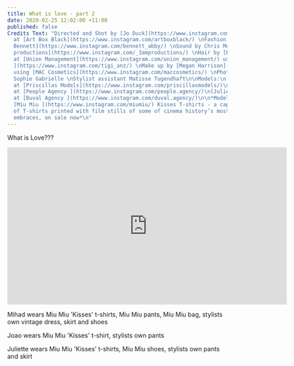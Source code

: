 ```yaml
---
title: What is love - part 2
date: 2020-02-25 12:02:00 +11:00
published: false
Credits Text: "Directed and Shot by [Jo Duck](https://www.instagram.com/jo_duck/)
  at [Art Box Black](https://www.instagram.com/artboxblack/) \nFashion Editor [Abby
  Bennett](https://www.instagram.com/bennett_abby/) \nSound by Chris Murray at [3am
  productions](https://www.instagram.com/_3amproductions/) \nHair by [Bradwyn Jones](https://www.instagram.com/bradwynjones/)
  at [Union Management](https://www.instagram.com/union_management/) using [TIGI Professional
  ](https://www.instagram.com/tigi_anz/) \nMake up by [Megan Harrison](https://www.instagram.com/meganharrisonmakeup/)
  using [MAC Cosmetics](https://www.instagram.com/maccosmetics/) \nPhoto assistant
  Sophie Gabrielle \nStylist assistant Matisse Tugendhaft\n\nModels:\n[Mihad](https://www.instagram.com/mihadkd/)
  at [Priscillas Models](https://www.instagram.com/priscillasmodels/)\n[Joao](https://www.instagram.com/joaoqm/)
  at [People Agency ](https://www.instagram.com/people.agency/)\n[Juliette](https://www.instagram.com/juliettedudekemdacoz/)
  at [Duval Agency ](https://www.instagram.com/duval.agency/)\n\n*Models all wear
  [Miu Miu ](https://www.instagram.com/miumiu/) Kisses T-shirts - a capsule collection
  of T-shirts printed with film stills of some of cinema history’s most celebrated
  embraces, on sale now*\n"
---
```


What is Love??? 

<iframe src="https://player.vimeo.com/video/394880888" width="640" height="360" frameborder="0" allow="autoplay; fullscreen" allowfullscreen></iframe>


Mihad wears Miu Miu 'Kisses' t-shirts, Miu Miu pants, Miu Miu bag, stylists own vintage dress, skirt and shoes

Joao wears Miu Miu 'Kisses' t-shirt, stylists own pants

Juliette wears Miu Miu 'Kisses' t-shirts, Miu Miu shoes,  stylists own pants and skirt

